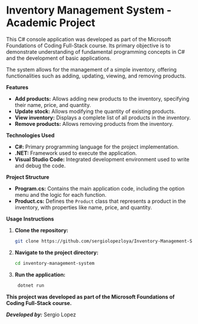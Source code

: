 # Inventory Management System - Academic Project

This C# console application was developed as part of the Microsoft Foundations of Coding Full-Stack course. Its primary objective is to demonstrate understanding of fundamental programming concepts in C# and the development of basic applications. 

The system allows for the management of a simple inventory, offering functionalities such as adding, updating, viewing, and removing products.

**Features**
* **Add products:** Allows adding new products to the inventory, specifying their name, price, and quantity.
* **Update stock:** Allows modifying the quantity of existing products.
* **View inventory:** Displays a complete list of all products in the inventory.
* **Remove products:** Allows removing products from the inventory.

**Technologies Used**
* **C#:** Primary programming language for the project implementation.
* **.NET:** Framework used to execute the application.
* **Visual Studio Code:** Integrated development environment used to write and debug the code.

**Project Structure**
* **Program.cs:** Contains the main application code, including the option menu and the logic for each function.
* **Product.cs:** Defines the `Product` class that represents a product in the inventory, with properties like name, price, and quantity.

**Usage Instructions**
1. **Clone the repository:**
   ```bash
   git clone https://github.com/sergiolopezloya/Inventory-Management-System.git
2. **Navigate to the project directory:**
   ```bash
   cd inventory-management-system
3. **Run the application:**
   ```bash
    dotnet run

****This project was developed as part of the Microsoft Foundations of Coding Full-Stack course.****

*****Developed by:***** Sergio Lopez